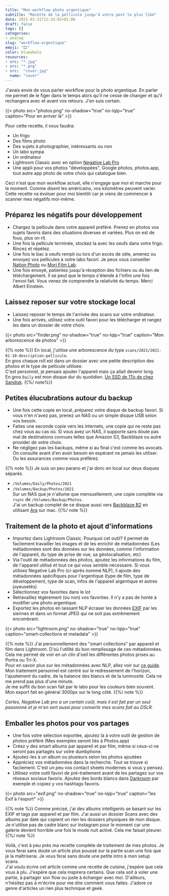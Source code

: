 ```yaml
---
title: "Mon workflow photo argentique"
subtitle: "Recette de la pellicule jusqu'à votre post le plus liké"
date: 2021-01-31T12:24:02+01:00
draft: false
tags: []
categories:
- analog
slug: "workflow-argentique"
emoji: "🎞"
color: bluewhale
resources:
- src: "*.jpg"
- src: "*.png"
- src:  "cover.jpg"
  name: "cover"
---
```


J'avais envie de vous parler workflow pour la photo argentique. En parler me permet de le figer dans le temps alors qu'il ne cesse de changer et qu'il rechangera avec et avant vos retours. J'en suis certain.

{{< photo src="photos.png" no-shadow="true" no-lqip="true" caption="Pour en arriver là" >}}

Pour cette recette, il vous faudra:
- Un frigo
- Des films photo
- Des sujets à photographier, intéressants ou non
- Un labo sympa
- Un ordinateur
- Lightroom Classic avec en option [Negative Lab Pro](https://www.negativelabpro.com)
- Une appli pour vos photos "développées", Google photos, photos.app, tout autre app photo de votre choix qui catalogue bien.

Ceci n'est que mon workflow actuel, elle n'engage que moi et marche pour le moment. Comme disent les américains, vos kilomètres peuvent varier. Cette recette va évoluer pour moi bientôt car je viens de commencer à scanner mes négatifs moi-même.

## Préparez les négatifs pour développement

- Chargez la pellicule dans votre appareil préféré. Prenez en photos vos sujets favoris dans des situations diverses et variées. Plus on est de fous, plus on rit.
- Une fois la pellicule terminée, stockez la avec les oeufs dans votre frigo. Rincez et répétez.
- Une fois le bac à oeufs rempli ou lors d'un excès de zèle, amenez ou envoyez vos pellicules à votre labo favori. Je peux vous conseiller [Nation Photo](https://nationphoto.com) ou [Mori Film Lab](https://morifilmlab.com).
- Une fois envoyé, patientez jusqu'à réception des fichiers ou du lien de téléchargement. Il se peut que le temps s'étende à l'infini une fois l'envoi fait. Vous venez de comprendre la relativité du temps. Merci Albert Einstein.

## Laissez reposer sur votre stockage local

- Laissez reposer le temps de l'arrivée des scans sur votre ordinateur.
- Une fois arrivés, utilisez votre outil favori pour les télécharger et rangez les dans un dossier de votre choix.

{{< photo src="finder.png" no-shadow="true" no-lqip="true" caption="Mon arborescence de photos" >}}

{{% note %}}
En local, j'utilise une arborescence du type `scans/2021/2021-01-10-description-pellicule`.  
En gros chaque roll est dans un dossier avec une petite description des photos et le type de pellicule utilisée.  
C'est personnel, je pensais ajouter l'appareil mais ça allait devenir long.  
En gros `Daily` est mon disque dur du quotidien. [Un SSD de 1To de chez Sandisk](https://www.digit-photo.com/SANDISK-Disque-Dur-SSD-Extreme-Portable-1Tb-V2-USB-3-1-rSANDISKSDSSDE611T0.html).
{{%/ note%}}

## Petites élucubrations autour du backup

- Une fois cette copie en local, préparez votre disque de backup favori. Si vous n'en n'avez pas, prenez un NAS ou un simple disque USB selon vos besoin.
- Faites une seconde copie vers les internets, une copie qui ne reste pas chez vous au cas où. Si vous avez un NAS, il supporte sans doute pas mal de destinations connues telles que Amazon S3, Backblaze ou autre provider de votre choix.
- Ne négligez pas les backups, même si au final c'est comme les avocats. On consulte avant d'en avoir besoin en espérant ne jamais les utiliser. Ou les assurances comme vous préférez.

{{% note %}}
Je suis un peu parano et j'ai donc en local sur deux disques séparés.
- `/Volumes/Daily/Photos/2021` 
- `/Volumes/Backup/Photos/2021`  
Sur un NAS que je n'allume que mensuellement, une copie complète via `rsync` de `/Volumes/Backup/Photos`.  
J'ai un backup complet de ce disque aussi vers [Backblaze B2](https://backblaze.com) en utilisant [Arq](https://arqbackup.com) sur mac.
{{%/ note %}}

## Traitement de la photo et ajout d'informations

- Importez dans Lightroom Classic. Pourquoi cet outil? Il permet de facilement travailler les images et de les enrichir de métadonnées (Les métadonnées sont des données sur les données, comme l'information de l'appareil, du type de prise de vue, sa géolocalisation, etc)
- Via l'outil de métadonnées des photos, ajoutez les informations du film, de l'appareil utilisé et tout ce qui vous semble nécessaire. Si vous utilisez Negative Lab Pro (ci-après nommé NLP), il ajoute des métadonnées spécifiques pour l'argentique (type de film, type de développement, type de scan, infos de l'appareil argentique et autres joyeusetés)
- Sélectionnez vos favorites dans le lot
- Retravaillez légèrement (ou non) vos favorites. Il n'y a pas de honte à modifier une photo argentique.
- Exportez les photos en laissant NLP écraser les données [EXIF](https://fr.wikipedia.org/wiki/Exchangeable_image_file_format) par les siennes et dans un format JPEG qui ne soit pas extrêmement encombrant.

{{< photo src="lightroom.png" no-shadow="true" no-lqip="true" caption="smart-collections et metadata" >}}

{{% note %}}
J'ai personnellement des "smart collections" par appareil et film dans Lightroom. D'où l'utilité du bon remplissage de ces métadonnées. Cela me permet de voir en un clin d'oeil les différentes photos prises au Portra ou Tri-X.  
Pour en savoir plus sur les métadonnées avec NLP, allez voir sur [ce guide](https://www.negativelabpro.com/guide/film-metadata/).  
Mon traitement personnel est centré sur le redressement de l'horizon, l'ajustement du cadre, de la balance des blancs et de la luminosité. Cela ne me prend pas plus d'une minute.  
Je me suffit du bon scan fait par le labo pour les couleurs bien souvent.  
Mon export fait en général 3000px sur le long côté.
{{%/ note %}}

*Certes, Negative Lab pro a un certain coût, mais il est fait par un seul passionné et je m'en sert aussi pour convertir mes scans fait au DSLR.*

## Emballer les photos pour vos partages

- Une fois votre sélection exportée, ajoutez là à votre outil de gestion de photos préféré (Mes exemples seront liés à Photos.app)
- Créez y des smart albums par appareil et par film, même si ceux-ci ne seront pas partagés sur votre dumbphone.
- Ajoutez-les à un album ou plusieurs selon les photos ajoutées
- Appréciez vos métadonnées dans la recherche. Tout se trouve si facilement. C'est un peu vos contact sheets modernes si vous y pensez.
- Utilisez votre outil favori de pré-traitement avant de les partagez sur vos réseaux sociaux favoris. Ajoutez des bords blancs dans [Darkroom](https://darkroom.co) par exemple et copiez y vos hashtags favoris.

{{< photo src="exif.png" no-shadow="true" no-lqip="true" caption="les Exif à l'export" >}}

{{% note %}}
Comme précisé, j'ai des albums intelligents se basant sur les EXIF et tags par appareil et par film. J'ai aussi un dossier Scans avec des albums par date qui copient un rien les dossiers physiques de mon disque.  
Je n'utilise pas de cadre blanc sur Instagram pour le moment car une galerie devient horrible une fois le  mode nuit activé. Cela me faisait pleurer.  
{{%/ note %}}

Voilà, c'est à peu près ma recette complète de traitement de mes photos. Je vous ferai sans doute un article plus poussé sur la partie scan une fois que je la maîtriserai. Je vous ferai sans doute une petite intro à mon setup scans.  
J'ai voulu écrire cet article comme une recette de cuisine, j'espère que cela vous à plu. J'espère que cela inspirera certains. Que cela soit à voler une partie, à partager son flow ou juste à échanger avec moi. D'ailleurs, n'hésitez pas à m'écrire pour me dire comment vous faites. J'adore ce genre d'articles un rien plus technique et geek.

